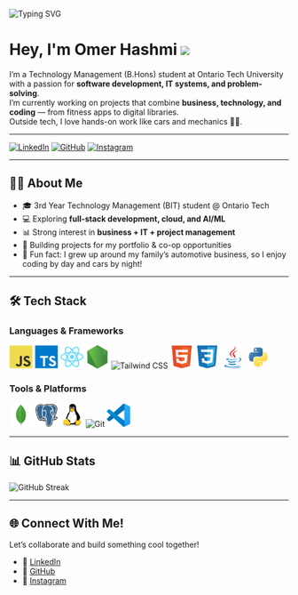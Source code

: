 <!-- Typing Animation -->
<img
    src="https://readme-typing-svg.demolab.com?font=Fira+Code&weight=700&size=28&duration=2000&pause=900&color=%23D7FA00&center=true&vCenter=true&width=600&height=45&lines=Technology+Management+Student;Full-Stack+Developer;AI%2FML+Learner;Always+Building+%26+Improving"
    alt="Typing SVG"
/>

# Hey, I'm Omer Hashmi <img src="https://raw.githubusercontent.com/iampavangandhi/iampavangandhi/master/gifs/Hi.gif" width="34px">

I’m a Technology Management (B.Hons) student at Ontario Tech University with a passion for **software development, IT systems, and problem-solving**.  
I’m currently working on projects that combine **business, technology, and coding** — from fitness apps to digital libraries.  
Outside tech, I love hands-on work like cars and mechanics 🚗🔧.  

---

[![LinkedIn](https://img.shields.io/badge/linkedin-blue?style=for-the-badge&logo=linkedin&logoColor=white)](https://www.linkedin.com/in/omer-hashmi-378fvv27/)
[![GitHub](https://img.shields.io/badge/GitHub-181717?style=for-the-badge&logo=github&logoColor=white)](https://github.com/omerhhh)
[![Instagram](https://img.shields.io/badge/Instagram-E4405F?style=for-the-badge&logo=instagram&logoColor=white)](https://instagram.com/omerhashmi_)

---

## 🙋‍♂️ About Me

- 🎓 3rd Year Technology Management (BIT) student @ Ontario Tech  
- 💻 Exploring **full-stack development, cloud, and AI/ML**  
- 📊 Strong interest in **business + IT + project management**  
- 🚀 Building projects for my portfolio & co-op opportunities  
- 🔧 Fun fact: I grew up around my family’s automotive business, so I enjoy coding by day and cars by night!  

---

## 🛠 Tech Stack

### Languages & Frameworks
<p>
  <img src="https://raw.githubusercontent.com/devicons/devicon/master/icons/javascript/javascript-original.svg" alt="JavaScript" height="42" />
  <img src="https://raw.githubusercontent.com/devicons/devicon/master/icons/typescript/typescript-original.svg" alt="TypeScript" height="42" />
  <img src="https://raw.githubusercontent.com/devicons/devicon/master/icons/react/react-original.svg" alt="React" height="42" />
  <img src="https://raw.githubusercontent.com/devicons/devicon/master/icons/nodejs/nodejs-original.svg" alt="Node.js" height="42" />
  <img src="https://www.vectorlogo.zone/logos/tailwindcss/tailwindcss-icon.svg" alt="Tailwind CSS" height="42" />
  <img src="https://raw.githubusercontent.com/devicons/devicon/master/icons/html5/html5-original.svg" alt="HTML5" height="42" />
  <img src="https://raw.githubusercontent.com/devicons/devicon/master/icons/css3/css3-original.svg" alt="CSS3" height="42" />
  <img src="https://raw.githubusercontent.com/devicons/devicon/master/icons/java/java-original.svg" alt="Java" height="42" />
  <img src="https://raw.githubusercontent.com/devicons/devicon/master/icons/python/python-original.svg" alt="Python" height="42" />
</p>

### Tools & Platforms
<p>
  <img src="https://raw.githubusercontent.com/devicons/devicon/master/icons/mongodb/mongodb-original.svg" alt="MongoDB" height="42" />
  <img src="https://raw.githubusercontent.com/devicons/devicon/master/icons/postgresql/postgresql-original.svg" alt="PostgreSQL" height="42" />
  <img src="https://raw.githubusercontent.com/devicons/devicon/master/icons/linux/linux-original.svg" alt="Linux" height="42" />
  <img src="https://www.vectorlogo.zone/logos/git-scm/git-scm-icon.svg" alt="Git" height="42" />
  <img src="https://raw.githubusercontent.com/devicons/devicon/master/icons/vscode/vscode-original.svg" alt="VS Code" height="42" />
</p>

---

## 📊 GitHub Stats

![GitHub Streak](https://github-readme-streak-stats.herokuapp.com/?user=omerhhh&theme=tokyonight&background=000000)

---

## 🌐 Connect With Me!
Let’s collaborate and build something cool together!  

- 🔗 [LinkedIn](https://www.linkedin.com/in/omer-hashmi-378fvv27/)  
- 🐙 [GitHub](https://github.com/omerhhh)  
- 📸 [Instagram](https://instagram.com/omerhashmi_)  